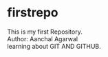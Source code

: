 # firstrepo
This is my first Repository. <br>
Author: Aanchal Agarwal <br>
learning about GIT AND GITHUB.